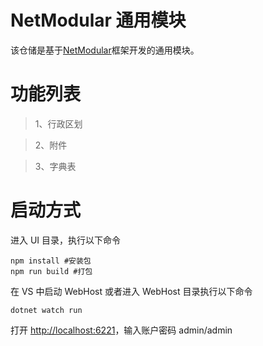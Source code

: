 # NetModular 通用模块

该仓储是基于[NetModular](https://github.com/iamoldli/NetModular)框架开发的通用模块。

# 功能列表

> 1、行政区划

> 2、附件

> 3、字典表

# 启动方式

进入 UI 目录，执行以下命令

```
npm install #安装包
npm run build #打包
```

在 VS 中启动 WebHost 或者进入 WebHost 目录执行以下命令

```
dotnet watch run
```

打开 [http://localhost:6221](http://localhost:6221)，输入账户密码 admin/admin
